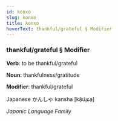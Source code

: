 ```yaml
---
id: konxo
slug: konxo
title: konxo
hoverText: thankful/grateful § Modifier
---
```


### thankful/grateful § Modifier

**Verb**: to be thankful/grateful

**Noun**: thankfulness/gratitude

**Modifier**: thankful/grateful

Japanese か​んしゃ kansha [kã̠ɰ̃ɕa̠]

*Japonic Language Family*